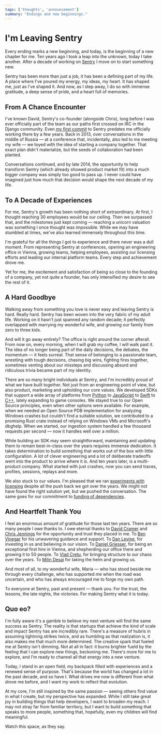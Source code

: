 ```yaml
---
tags: ['thoughts', 'announcement']
summary: "Endings and new beginnings."
---
```


# I'm Leaving Sentry

Every ending marks a new beginning, and today, is the beginning of a new
chapter for me.  Ten years ago I took a leap into the unknown, today I
take another.  After a decade of working on [Sentry](https://sentry.io/) I move on to start something new.

Sentry has been more than just a job, it has been a defining part of my
life.  A place where I've poured my energy, my ideas, my heart.  It has
shaped me, just as I've shaped it.  And now, as I step away, I do so with
immense gratitude, a deep sense of pride, and a heart full of memories.

## From A Chance Encounter

I've known David, Sentry's co-founder (alongside Chris), long before I was
ever officially part of the team as our paths first crossed on IRC in the
Django community.  Even [my first commit](https://github.com/getsentry/sentry/commit/7b82413ce9a011ffca14aa8e98721211aabad77e)
to Sentry predates me officially working there by a few years.  Back in
2013, over conversations in the middle of Russia — at a conference that,
incidentally, also led to me meeting my wife — we toyed with the idea of
starting a company together.  That exact plan didn't materialize, but the
seeds of collaboration had been planted.

Conversations continued, and by late 2014, the opportunity to help
transform Sentry (which already showed product market fit) into a much
bigger company was simply too good to pass up.  I never could have
imagined just how much that decision would shape the next decade of my
life.

## To A Decade of Experiences

For me, Sentry's growth has been nothing short of extraordinary.  At
first, I thought reaching 30 employees would be our ceiling.  Then we
surpassed that, and the milestones just kept coming — reaching a unicorn
valuation was something I once thought was impossible.  While we may have
stumbled at times, we've also learned immensely throughout this time.

I'm grateful for all the things I got to experience and there never was a
dull moment.  From representing Sentry at conferences, opening an
engineering office in Vienna, growing teams, helping employees, assisting
our licensing efforts and leading our internal platform teams.  Every step
and achievement drove me.

Yet for me, the excitement and satisfaction of being so close to the
founding of a company, yet not quite a founder, has only intensified my
desire to see the rest of it.

## A Hard Goodbye

Walking away from something you love is never easy and leaving Sentry is
hard.  Really hard.  Sentry has been woven into the very fabric of my
adult life.  Working on it hasn't just spanned any random decade; it
perfectly overlapped with marrying my wonderful wife, and growing our
family from zero to three kids.

And will it go away entirely?  The office is right around the corner
afterall.  From now on, every morning, when I will grab my coffee, I will
walk past it.  The idea of no longer being part of the daily decisions,
the debates, the momentum — it feels surreal.  That sense of belonging to
a passionate team, wrestling with tough decisions, chasing big wins,
fighting fires together, sometimes venting about our missteps and
discussing absurd and ridiculous trivia became part of my identity.

There are so many bright individuals at Sentry, and I'm incredibly proud
of what we have built together.  Not just from an engineering point of
view, but also product, marketing and upholding our core values.  We
developed SDKs that support a wide array of platforms from [Python](https://github.com/getsentry/sentry-python) to [JavaScript](https://github.com/getsentry/sentry-javascript) to [Swift](https://github.com/getsentry/sentry-cocoa) to [C++](https://github.com/getsentry/sentry-native), lately expanding to game
consoles.  We stayed true to our Open Source principles, even when other
options were available.  For example, when we needed an Open Source PDB
implementation for analyzing Windows crashes but couldn't find a suitable
solution, we contributed to a promising Rust crate instead of relying on
Windows VMs and Microsoft's dbghelp.  When we started, our ingestion
system handled a few thousand requests per second — now it handles well
over a million.

While building an SDK may seem straightforward, maintaining and updating
them to remain best-in-class over the years requires immense dedication.
It takes determination to build something that works out of the box with
little configuration.  A lot of clever engineering and a lot of deliberate
tradeoffs went into the product to arrive where it is.  And ten years
later, is a multi-product company.  What started with just crashes, now
you can send traces, profiles, sessions, replays and more.

We also stuck to our values.  I'm pleased that we ran [experiments with
licensing](/2023/11/19/cathedral-and-bazaaar-licensing/) despite all
the push back we got over the years.  We might not have found the right
solution yet, but we pushed the conversation.  The same goes for our
commitment to [funding of dependencies](https://fair.io/).

## And Heartfelt Thank You

I feel an enormous amount of gratitude for those last ten years.  There
are so many people I owe thanks to.  I owe eternal thanks to [David Cramer](https://cra.mr/) and [Chris Jennings](http://chriskjennings.com/)
for the opportunity and trust they placed in me. To [Ben Vinegar](https://benv.ca/) for his unwavering guidance and support.  To [Dan
Levine](https://www.accel.com/people/daniel-levine), for investing in
us and believing in our vision.  To [Daniel Griesser](https://www.linkedin.com/in/daniel-griesser-a8407b3b/), for being an
exceptional first hire in Vienna, and shepherding our office there and
growing it to 50 people.  To [Vlad Cretu](https://www.linkedin.com/in/vlad-cretu-139a0244/), for bringing
structure to our chaos over the years.  To [Milin Desai](https://x.com/virtualmilin) for taking the helm and growing us.

And most of all, to my wonderful wife, Maria — who has stood beside me
through every challenge, who has supported me when the road was uncertain,
and who has always encouraged me to forge my own path.

To everyone at Sentry, past and present — thank you.  For the trust, the
lessons, the late nights, the victories.  For making Sentry what it is
today.

## Quo eo?

I'm fully aware it's a gamble to believe my next venture will find the
same success as Sentry.  The reality is that startups that achieve the
kind of scale and impact Sentry has are incredibly rare.  There's a
measure of hubris in assuming lightning strikes twice, and as humbling as
that realization is, it also makes me that much more determined.  The
creative spark that fueled me at Sentry isn't dimming.  Not at all in
fact: it burns brighter fueld by the feeling that I can explore new
things, beckoning me.  There's more for me to explore, and I'm ready to
channel all that energy into a new venture.

Today, I stand in an open field, my backpack filled with experiences and a
renewed sense of purpose.  That's because the world has changed a lot in
the past decade, and so have I.  What drives me now is different from what
drove me before, and I want my work to reflect that evolution.

At my core, I'm still inspired by the same passion — seeing others find
value in what I create, but my perspective has expanded.  While I still
take great joy in building things that help developers, I want to broaden
my reach.  I may not stray far from familiar territory, but I want to
build something that speaks to more people, something that, hopefully,
even my children will find meaningful.

Watch this space, as they say.
